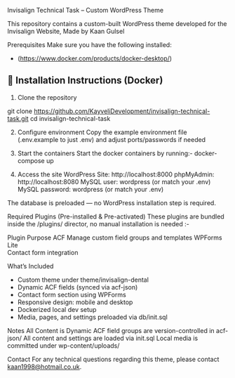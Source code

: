 Invisalign Technical Task – Custom WordPress Theme

This repository contains a custom-built WordPress theme developed for the Invisalign Website, Made by Kaan Gulsel

Prerequisites
Make sure you have the following installed:

- (https://www.docker.com/products/docker-desktop/) 

## 🚀 Installation Instructions (Docker)

1. Clone the repository

git clone https://github.com/KayveliDevelopment/invisalign-technical-task.git
cd invisalign-technical-task

2. Configure environment
Copy the example environment file (.env.example to just .env) and adjust ports/passwords if needed

3. Start the containers
Start the docker containers by running:- docker-compose up

4. Access the site
WordPress Site: http://localhost:8000
phpMyAdmin: http://localhost:8080
MySQL user: wordpress (or match your .env)
MySQL password: wordpress (or match your .env)

The database is preloaded — no WordPress installation step is required.

Required Plugins (Pre-installed & Pre-activated)
These plugins are bundled inside the /plugins/ director, no manual installation is needed :-

Plugin	Purpose
ACF	
Manage custom field groups and templates
WPForms Lite	
Contact form integration

What’s Included
- Custom theme under theme/invisalign-dental
- Dynamic ACF fields (synced via acf-json)
- Contact form section using WPForms
- Responsive design: mobile and desktop
- Dockerized local dev setup
- Media, pages, and settings preloaded via db/init.sql

Notes
All Content is Dynamic
ACF field groups are version-controlled in acf-json/
All content and settings are loaded via init.sql
Local media is committed under wp-content/uploads/

 Contact
For any technical questions regarding this theme, please contact kaan1998@hotmail.co.uk.
